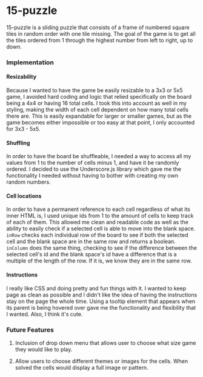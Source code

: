# 15-puzzle

15-puzzle is a sliding puzzle that consists of a frame of numbered square tiles in random order with one tile missing. The goal of the game is to get all the tiles ordered from 1 through the highest number from left to right, up to down.

### Implementation

#### Resizability
Because I wanted to have the game be easily resizable to a 3x3 or 5x5 game, I avoided hard coding and logic that relied specifically on the board being a 4x4 or having 16 total cells. I took this into account as well in my styling, making the width of each cell dependent on how many total cells there are. This is easily expandable for larger or smaller games, but as the game becomes either impossible or too easy at that point, I only accounted for 3x3 - 5x5.

#### Shuffling
In order to have the board be shuffleable, I needed a way to access all my values from 1 to the number of cells minus 1, and have it be randomly ordered. I decided to use the Underscore.js library which gave me the functionality I needed without having to bother with creating my own random numbers.

#### Cell locations
In order to have a permanent reference to each cell regardless of what its inner HTML is, I used unique ids from 1 to the amount of cells to keep track of each of them. This allowed me clean and readable code as well as the ability to easily check if a selected cell is able to move into the blank space. `inRow` checks each individual row of the board to see if both the selected cell and the blank space are in the same row and returns a boolean. `inColumn` does the same thing, checking to see if the difference between the selected cell's id and the blank space's id have a difference that is a multiple of the length of the row. If it is, we know they are in the same row.

#### Instructions
I really like CSS and doing pretty and fun things with it. I wanted to keep page as clean as possible and I didn't like the idea of having the instructions stay on the page the whole time. Using a tooltip element that appears when its parent is being hovered over gave me the functionality and flexibility that I wanted. Also, I think it's cute.


### Future Features

1. Inclusion of drop down menu that allows user to choose what size game they would like to play.

2. Allow users to choose different themes or images for the cells. When solved the cells would display a full image or pattern.
